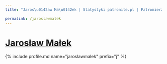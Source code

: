 ```yaml
---
title: "Jaros\u0142aw Ma\u0142ek | Statystyki patronite.pl | Patromierz"

permalink: /jaroslawmalek
---
```


# [Jarosław Małek](https://patronite.pl/jaroslawmalek)

{% include profile.md name="jaroslawmalek" prefix="j" %}
